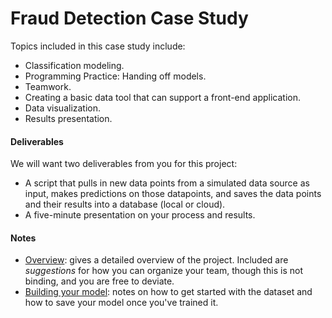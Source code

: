 # Fraud Detection Case Study

Topics included in this case study include:
* Classification modeling.
* Programming Practice: Handing off models. 
* Teamwork.
* Creating a basic data tool that can support a front-end application.
* Data visualization.
* Results presentation.

#### Deliverables

We will want two deliverables from you for this project:

*  A script that pulls in new data points from a simulated data source as input, makes predictions on those datapoints, and saves the data points and their results into a database (local or cloud). 
* A five-minute presentation on your process and results. 

#### Notes

* [Overview](overview.md): gives a detailed overview of the project.  Included are *suggestions* for how you can organize your team, though this is not binding, and you are free to deviate.
* [Building your model](model_notes.md): notes on how to get started with the dataset and how to save your model once you've trained it.
